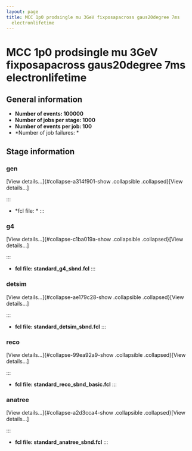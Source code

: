 ```yaml
---
layout: page
title: MCC 1p0 prodsingle mu 3GeV fixposapacross gaus20degree 7ms
  electronlifetime
---
```




MCC 1p0 prodsingle mu 3GeV fixposapacross gaus20degree 7ms electronlifetime
==========================================================================================================================================================================



General information 
----------------------------------------------------------

-   **Number of events: 100000**
-   **Number of jobs per stage: 1000**
-   **Number of events per job: 100**
-   \*Number of job failures: \*



Stage information 
------------------------------------------------------



### gen 

[View details\...]{#collapse-a314f901-show .collapsible
.collapsed}[View details\...]

::: 
-   \*fcl file: \*
:::



### g4 

[View details\...]{#collapse-c1ba019a-show .collapsible
.collapsed}[View details\...]

::: 
-   **fcl file: standard\_g4\_sbnd.fcl**
:::



### detsim 

[View details\...]{#collapse-ae179c28-show .collapsible
.collapsed}[View details\...]

::: 
-   **fcl file: standard\_detsim\_sbnd.fcl**
:::



### reco 

[View details\...]{#collapse-99ea92a9-show .collapsible
.collapsed}[View details\...]

::: 
-   **fcl file: standard\_reco\_sbnd\_basic.fcl**
:::



### anatree 

[View details\...]{#collapse-a2d3cca4-show .collapsible
.collapsed}[View details\...]

::: 
-   **fcl file: standard\_anatree\_sbnd.fcl**
:::
